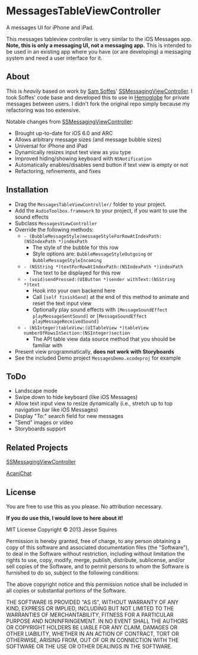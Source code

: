 # MessagesTableViewController

A messages UI for iPhone and iPad.

This messages tableview controller is very similar to the iOS Messages app. **Note, this is only a messaging UI, not a messaging app.** This is intended to be used in an existing app where you have (or are developing) a messaging system and need a user interface for it.

## About

This is *heavily* based on work by [Sam Soffes](https://github.com/soffes)' [SSMessagingViewController][1]. I took Soffes' code base and developed this to use in [Hemoglobe](www.hemoglobe.com) for private messages between users. I didn't fork the original repo simply because my refactoring was too extensive.

Notable changes from [SSMessagingViewController][1]:

* Brought up-to-date for iOS 6.0 and ARC
* Allows arbitrary message sizes (and message bubble sizes)
* Universal for iPhone and iPad
* Dynamically resizes input text view as you type
* Improved hiding/showing keyboard with `NSNotification`
* Automatically enables/disables send button if text view is empty or not
* Refactoring, refinements, and fixes

## Installation
		
* Drag the `MessagesTableViewController/` folder to your project.
* Add the `AudioToolbox.framework` to your project, if you want to use the sound effects
* Subclass `MessagesViewController`
* Override the following methods:
	* `- (BubbleMessageStyle)messageStyleForRowAtIndexPath:(NSIndexPath *)indexPath`
		* The style of the bubble for this row
		* Style options are: `BubbleMessageStyleOutgoing` or `BubbleMessageStyleIncoming`
	* `- (NSString *)textForRowAtIndexPath:(NSIndexPath *)indexPath`
		* The text to be displayed for this row
	* `- (void)sendPressed:(UIButton *)sender withText:(NSString *)text`
		* Hook into your own backend here
		* Call `[self finishSend]` at the end of this method to animate and reset the text input view
		* Optionally play sound effects with `[MessageSoundEffect playMessageSentSound]` or `[MessageSoundEffect playMessageReceivedSound]`
	* `- (NSInteger)tableView:(UITableView *)tableView numberOfRowsInSection:(NSInteger)section`
		* The API table view data source method that you should be familiar with
* Present view programmatically, **does not work with Storyboards**
* See the included Demo project `MessagesDemo.xcodeproj` for example

## ToDo

* Landscape mode
* Swipe down to hide keyboard (like iOS Messages)
* Allow text input view to resize dynamically (i.e., stretch up to top navigation bar like iOS Messages)
* Display "To:" search field for new messages
* "Send" images or video
* Storyboards support

## Related Projects

[SSMessagingViewController][1]

[AcaniChat](https://github.com/acani/AcaniChat)


## License

You are free to use this as you please. No attribution necessary. 

**If you do use this, I would love to here about it!**

MIT License
Copyright &copy; 2013 Jesse Squires

Permission is hereby granted, free of charge, to any person obtaining a copy of this software and associated documentation files (the "Software"), to deal in the Software without restriction, including without limitation the rights to use, copy, modify, merge, publish, distribute, sublicense, and/or sell copies of the Software, and to permit persons to whom the Software is furnished to do so, subject to the following conditions:

The above copyright notice and this permission notice shall be included in all copies or substantial portions of the Software.

THE SOFTWARE IS PROVIDED "AS IS", WITHOUT WARRANTY OF ANY KIND, EXPRESS OR IMPLIED, INCLUDING BUT NOT LIMITED TO THE WARRANTIES OF MERCHANTABILITY, FITNESS FOR A PARTICULAR PURPOSE AND NONINFRINGEMENT. IN NO EVENT SHALL THE AUTHORS OR COPYRIGHT HOLDERS BE LIABLE FOR ANY CLAIM, DAMAGES OR OTHER LIABILITY, WHETHER IN AN ACTION OF CONTRACT, TORT OR OTHERWISE, ARISING FROM, OUT OF OR IN CONNECTION WITH THE SOFTWARE OR THE USE OR OTHER DEALINGS IN THE SOFTWARE.


[1]:https://github.com/soffes/ssmessagesviewcontroller